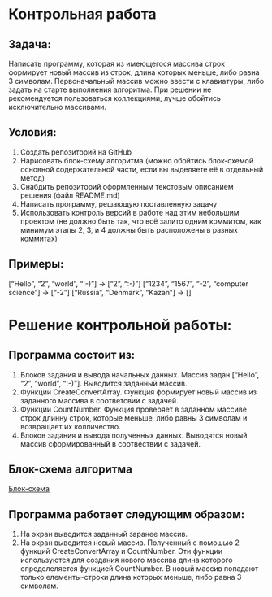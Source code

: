 # Контрольная работа
## Задача: 
Написать программу, которая из имеющегося массива строк формирует новый массив из строк, длина которых меньше, либо равна 3 символам. Первоначальный массив можно ввести с клавиатуры, либо задать на старте выполнения алгоритма. При решении не рекомендуется пользоваться коллекциями, лучше обойтись исключительно массивами.

## Условия:
1. Создать репозиторий на GitHub
2. Нарисовать блок-схему алгоритма (можно обойтись блок-схемой основной содержательной части, если вы выделяете её в отдельный метод)
3. Снабдить репозиторий оформленным текстовым описанием решения (файл README.md)
4. Написать программу, решающую поставленную задачу
5. Использовать контроль версий в работе над этим небольшим проектом (не должно быть так, что всё залито одним коммитом, как минимум этапы 2, 3, и 4 должны быть расположены в разных коммитах)

## Примеры:
[“Hello”, “2”, “world”, “:-)”] → [“2”, “:-)”]
[“1234”, “1567”, “-2”, “computer science”] → [“-2”]
[“Russia”, “Denmark”, “Kazan”] → []


# Решение контрольной работы:
## Программа состоит из:
1. Блоков задания и вывода начальных данных. Массив задан [“Hello”, “2”, “world”, “:-)”]. Выводится заданный массив.
2. Функции CreateConvertArray. Функция формирует новый массив из заданного массива в соответсвии с задачей.
3. Функции CountNumber. Функция проверяет в заданном массиве строк длинну строк, которые меньше, либо равны 3 символам и возвращает их колличество.
4. Блоков задания и вывода полученных данных. Выводятся новый массив сформированный в соотвествии с задачей.

## Блок-схема алгоритма
[Блок-схема](https://app.diagrams.net/#Hvyarnov%2Ftest_05032024%2Fmain%2FДиаграмма%20без%20названия.drawio#%7B%22pageId%22%3A%226a731a19-8d31-9384-78a2-239565b7b9f0%22%7D)


## Программа работает следующим образом:
1. На экран выводится заданный заранее массив.
2. На экран выводится новый массив. Полученный с помошью 2 функций CreateConvertArray и CountNumber. Эти функции используются для создания нового массива длина которого определеляется функцией CountNumber. В новый массив попадают только елементы-строки длина которых меньше, либо равна 3 символам.
